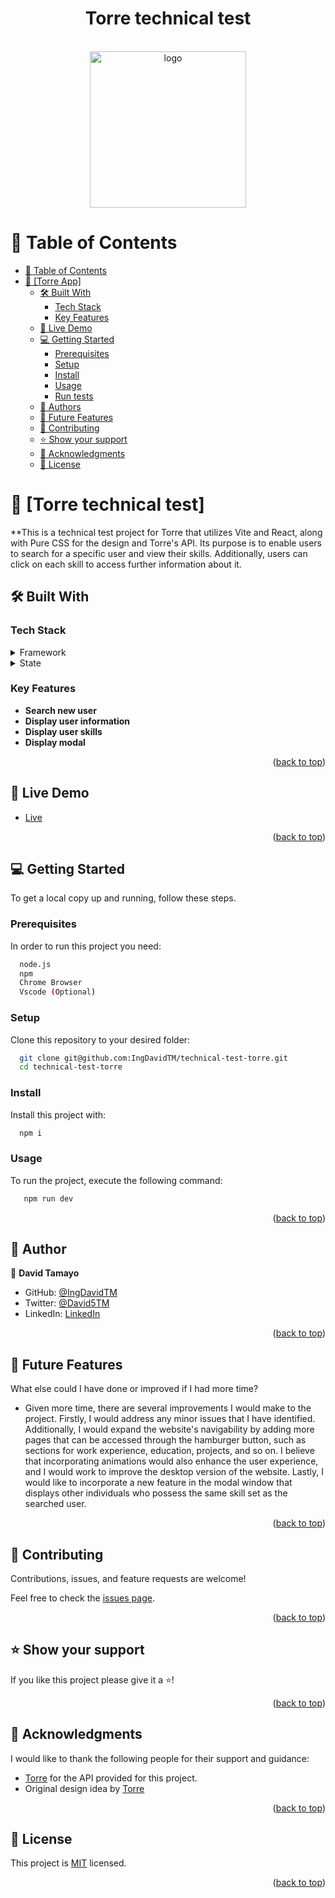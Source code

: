 <a name="readme-top"></a>

<div align="center">
  <h1><b>Torre technical test</b></h1>
  </br>
  <img src="https://gifsec.com/wp-content/uploads/2022/09/money-gif-1.gif" alt="logo" width="250"  height="auto" />
  <br>
</div>


# 📗 Table of Contents

- [📗 Table of Contents](#-table-of-contents)
- [📖 \[Torre App\] ](#-torre-app-)
  - [🛠 Built With ](#-built-with-)
    - [Tech Stack ](#tech-stack-)
    - [Key Features ](#key-features-)
  - [🚀 Live Demo ](#-live-demo-)
  - [💻 Getting Started ](#-getting-started-)
    - [Prerequisites](#prerequisites)
    - [Setup](#setup)
    - [Install](#install)
    - [Usage](#usage)
    - [Run tests](#run-tests)
  - [👥 Authors ](#-authors-)
  - [🔭 Future Features ](#-future-features-)
  - [🤝 Contributing ](#-contributing-)
  - [⭐️ Show your support ](#️-show-your-support-)
  - [🙏 Acknowledgments ](#-acknowledgments-)
  - [📝 License ](#-license-)

<!-- PROJECT DESCRIPTION -->

# 📖 [Torre technical test] <a name="about-project"></a>

**This is a technical test project for Torre that utilizes Vite and React, along with Pure CSS for the design and Torre's API. Its purpose is to enable users to search for a specific user and view their skills. Additionally, users can click on each skill to access further information about it.

## 🛠 Built With <a name="built-with"></a>

### Tech Stack <a name="tech-stack"></a>


<details>
  <summary>Framework</summary>
  <ul>
    <li><a href="https://react.dev/">React</a></li>
  </ul>
</details>

<details>
  <summary>State</summary>
  <ul>
    <li><a href="https://legacy.reactjs.org/docs/hooks-reference.html#usecontext">useContext Hook</a></li>
  </ul>
</details>

<!-- Features -->

### Key Features <a name="key-features"></a>

- **Search new user**
- **Display user information**
- **Display user skills**
- **Display modal**


<p align="right">(<a href="#readme-top">back to top</a>)</p>

<!-- LIVE DEMO -->

## 🚀 Live Demo <a name="live-demo"></a>

- [Live]()


<p align="right">(<a href="#readme-top">back to top</a>)</p>

<!-- GETTING STARTED -->

## 💻 Getting Started <a name="getting-started"></a>

To get a local copy up and running, follow these steps.

### Prerequisites

In order to run this project you need:
```sh
  node.js
  npm
  Chrome Browser 
  Vscode (Optional)
```

### Setup

Clone this repository to your desired folder:


```sh
  git clone git@github.com:IngDavidTM/technical-test-torre.git
  cd technical-test-torre
```

### Install

Install this project with:

```sh
  npm i 
```

### Usage

To run the project, execute the following command:

```sh  
   npm run dev 
```

<p align="right">(<a href="#readme-top">back to top</a>)</p>

<!-- AUTHORS -->

## 👥 Author <a name="authors"></a>

👤 **David Tamayo**

- GitHub: [@IngDavidTM](https://github.com/IngDavidTM)
- Twitter: [@David5TM](https://twitter.com/David5TM)
- LinkedIn: [LinkedIn](https://www.linkedin.com/in/ing-david-tamayo)

<p align="right">(<a href="#readme-top">back to top</a>)</p>

<!-- FUTURE FEATURES -->

## 🔭 Future Features <a name="future-features"></a>

What else could I have done or improved if I had more time?
- Given more time, there are several improvements I would make to the project. Firstly, I would address any minor issues that I have identified. Additionally, I would expand the website's navigability by adding more pages that can be accessed through the hamburger button, such as sections for work experience, education, projects, and so on. I believe that incorporating animations would also enhance the user experience, and I would work to improve the desktop version of the website. Lastly, I would like to incorporate a new feature in the modal window that displays other individuals who possess the same skill set as the searched user.

<p align="right">(<a href="#readme-top">back to top</a>)</p>

<!-- CONTRIBUTING -->

## 🤝 Contributing <a name="contributing"></a>

Contributions, issues, and feature requests are welcome!

Feel free to check the [issues page](https://github.com/Miliyonayalew/recipe-app/issues).

<p align="right">(<a href="#readme-top">back to top</a>)</p>

<!-- SUPPORT -->

## ⭐️ Show your support <a name="support"></a>


If you like this project please give it a ⭐️!

<p align="right">(<a href="#readme-top">back to top</a>)</p>

<!-- ACKNOWLEDGEMENTS -->

## 🙏 Acknowledgments <a name="acknowledgements"></a>

I would like to thank the following people for their support and guidance:

- [Torre](https://torre.co/?r=lR4DrFm3) for the API provided for this project.
- Original design idea by [Torre](https://torre.co/?r=lR4DrFm3)

<p align="right">(<a href="#readme-top">back to top</a>)</p>


<!-- LICENSE -->

## 📝 License <a name="license"></a>

This project is [MIT](./LICENSE) licensed.

<p align="right">(<a href="#readme-top">back to top</a>)</p>